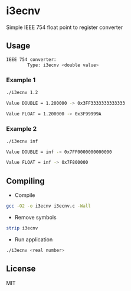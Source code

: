 # i3ecnv
Simple IEEE 754 float point to register converter

## Usage

```sh
IEEE 754 converter:
        Type: i3ecnv <double value>
```

### Example 1

```sh
./i3ecnv 1.2
```

```sh
Value DOUBLE = 1.200000 -> 0x3FF3333333333333

Value FLOAT = 1.200000 -> 0x3F99999A
```

### Example 2

```sh
./i3ecnv inf
```

```sh
Value DOUBLE = inf -> 0x7FF0000000000000

Value FLOAT = inf -> 0x7F800000
```

## Compiling

- Compile

```sh
gcc -O2 -o i3ecnv i3ecnv.c -Wall
```

- Remove symbols

```sh
strip i3ecnv
```

- Run application

```sh
./i3ecnv <real number>
```

## License

MIT
